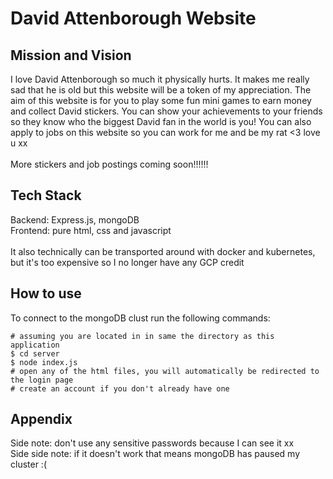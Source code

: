 # David Attenborough Website
## Mission and Vision
I love David Attenborough so much it physically hurts. It makes me really sad that he is old but this website will be a token of my appreciation. The aim of this website is for you to play some fun mini games to earn money and collect David stickers. You can show your achievements to your friends so they know who the biggest David fan in the world is you! You can also apply to jobs on this website so you can work for me and be my rat <3 love u xx
\
\
More stickers and job postings coming soon!!!!!!
## Tech Stack
Backend: Express.js, mongoDB\
Frontend: pure html, css and javascript
\
\
It also technically can be transported around with docker and kubernetes, but it's too expensive so I no longer have any GCP credit
## How to use
To connect to the mongoDB clust run the following commands:
```
# assuming you are located in in same the directory as this application
$ cd server
$ node index.js
# open any of the html files, you will automatically be redirected to the login page
# create an account if you don't already have one
```
## Appendix
Side note: don't use any sensitive passwords because I can see it xx\
Side side note: if it doesn't work that means mongoDB has paused my cluster :(
